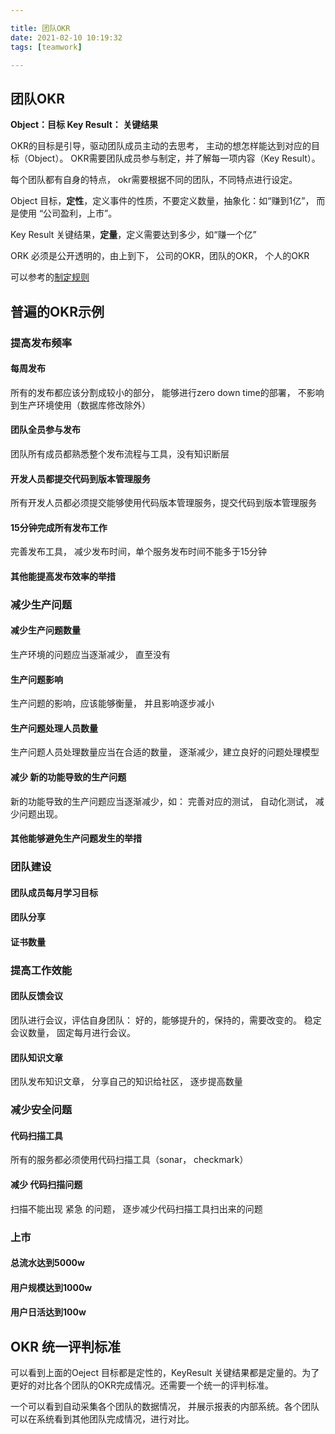 ```yaml
---

title: 团队OKR
date: 2021-02-10 10:19:32
tags: [teamwork]

---
```



## 团队OKR

**Object：目标
Key Result： 关键结果**

OKR的目标是引导，驱动团队成员主动的去思考， 主动的想怎样能达到对应的目标（Object）。 OKR需要团队成员参与制定，并了解每一项内容（Key Result）。

每个团队都有自身的特点， okr需要根据不同的团队，不同特点进行设定。

Object 目标，**定性**，定义事件的性质，不要定义数量，抽象化：如“赚到1亿”， 而是使用 “公司盈利，上市”。 

Key Result 关键结果，**定量**，定义需要达到多少，如“赚一个亿”

ORK 必须是公开透明的，由上到下， 公司的OKR，团队的OKR， 个人的OKR

可以参考的[制定规则](https://safe.menlosecurity.com/http://www.360doc.com/content/17/0510/19/32626470_652783216.shtml)

## 普遍的OKR示例



### 提高发布频率


#### 每周发布
所有的发布都应该分割成较小的部分， 能够进行zero down time的部署， 不影响到生产环境使用（数据库修改除外）

#### 团队全员参与发布
团队所有成员都熟悉整个发布流程与工具，没有知识断层

#### 开发人员都提交代码到版本管理服务
所有开发人员都必须提交能够使用代码版本管理服务，提交代码到版本管理服务

#### 15分钟完成所有发布工作
完善发布工具， 减少发布时间，单个服务发布时间不能多于15分钟


#### 其他能提高发布效率的举措

<!-- more -->
### 减少生产问题

#### 减少生产问题数量
生产环境的问题应当逐渐减少， 直至没有

#### 生产问题影响
生产问题的影响，应该能够衡量， 并且影响逐步减小


#### 生产问题处理人员数量
生产问题人员处理数量应当在合适的数量， 逐渐减少，建立良好的问题处理模型

#### 减少 新的功能导致的生产问题
新的功能导致的生产问题应当逐渐减少，如： 完善对应的测试， 自动化测试， 减少问题出现。

#### 其他能够避免生产问题发生的举措

### 团队建设

#### 团队成员每月学习目标

#### 团队分享

#### 证书数量

### 提高工作效能

#### 团队反馈会议
团队进行会议，评估自身团队： 好的，能够提升的，保持的，需要改变的。 稳定会议数量， 固定每月进行会议。

#### 团队知识文章
团队发布知识文章， 分享自己的知识给社区， 逐步提高数量

### 减少安全问题

#### 代码扫描工具
所有的服务都必须使用代码扫描工具（sonar， checkmark）

#### 减少 代码扫描问题
扫描不能出现 紧急 的问题， 逐步减少代码扫描工具扫出来的问题

### 上市

#### 总流水达到5000w

#### 用户规模达到1000w

#### 用户日活达到100w


## OKR 统一评判标准
可以看到上面的Oeject 目标都是定性的，KeyResult 关键结果都是定量的。为了更好的对比各个团队的OKR完成情况。还需要一个统一的评判标准。 

一个可以看到自动采集各个团队的数据情况， 并展示报表的内部系统。各个团队可以在系统看到其他团队完成情况，进行对比。










